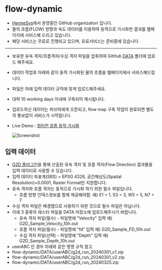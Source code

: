 # flow-dynamic
- [HermeSys](https://hermesys.cafe24.com/)에서 운영중인 GitHub organization 입니다.
- 물의 흐름(FLOW) 방향과 속도 데이터를 이용하여 동적으로 가시화한 결과를 웹페이지에 서비스해 드리고 있습니다.
- 해당 서비스는 무료로 진행되고 있으며, 유료서비스는 준비중에 있습니다.

 ---
 
- 보유한 유속 격자/흐름격자/수심 격자 파일을 압축하여 GitHub [DATA](https://github.com/hermesys2017/flow-dynamic/tree/main/DATA) 폴더에 업로드 해주세요.
- 데이터 작업후 아래와 같이 동적 가시화된 물의 흐름을 웹페이지에서 서비스해드립니다.
- 파일은 아래 입력 데이터 규칙에 맞게 업로드해주세요.
- 대략 10 working days 이내에 구축되어 제시됩니다.
- 업로드하신 데이터는 퍼브릭에게 오픈되고, flow map 구축 작업이 완료되면 별도의 통보없이 서비스가 시작됩니다.

- Live Demo : [청미천 흐름 동적 가시화](http://210.92.123.200/flowmap/index_osim_G2D_Sample_20240307.html)
  
  ![Screenshot](/screenshots/Cheongmicheon_Dynamic_flow_20240321_1130.gif?raw=true)

## 입력 데이터
- [G2D 플러그인](https://github.com/floodmodel/G2D)을 통해 산출된 유속 격자 및 흐름 격자(Flow Direction) 결과물을 입력 데이터로 사용할 수 있습니다. 
- 입력 데이터 좌표계(SRS) = EPSG 4326, 공간해상도(Spatial Resolution)=0.0001, Raster Format만 지원합니다.
- 유속 격자와 흐름 격자는 동적으로 가시화 하기 위한 필수 파일입니다.
  - 흐름 방향 인덱스정보를 함께 제공해야함. 예) E1 = 1, S3 = 3, W5 = 5, N7 = 7
- 수심 격자 파일은 배경맵으로 사용하기 위한 것으로 필수 파일은 아닙니다.
- 아래 3 종류의 래스터 파일을 DATA 저장소에 업로드해주시기 바랍니다.
  - 유속 격자 파일(필수) - 파일명에 "Velocity" 입력 예) G2D_Sample_Velocity_10h.out
  - 흐름 격자 파일(필수) - 파일명에 "fd" 입력       예) G2D_Sample_FD_10h.out
  - 수심 격자 파일(선택) - 파일명에 "Depth" 입력    예) G2D_Sample_Depth_10h.out
 - userABC 인 경우 아래와 같은 명명 규칙 참고
  - flow-dynamic/DATA/userABC/g2d_run_20240301_v1.zip
  - flow-dynamic/DATA/userABC/g2d_run_20240301_v2.zip
  - flow-dynamic/DATA/userABC/g2d_run_20240325.zip


